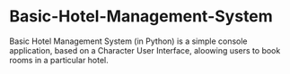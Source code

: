 # Basic-Hotel-Management-System
Basic Hotel Management System (in Python) is a simple console application, based on a Character User Interface, aloowing users to book rooms in a particular hotel.
